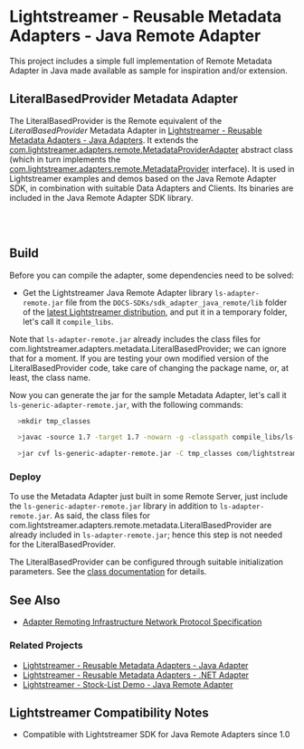 # Lightstreamer - Reusable Metadata Adapters - Java Remote Adapter

<!-- START DESCRIPTION lightstreamer-example-reusablemetadata-adapter-java-remote -->

This project includes a simple full implementation of Remote Metadata Adapter in Java made available as sample for inspiration and/or extension.

## LiteralBasedProvider Metadata Adapter

The LiteralBasedProvider is the Remote equivalent of the *LiteralBasedProvider* Metadata Adapter in [Lightstreamer - Reusable Metadata Adapters - Java Adapters](https://github.com/Weswit/Lightstreamer-example-ReusableMetadata-adapter-java).
It extends the [com.lightstreamer.adapters.remote.MetadataProviderAdapter](http://www.lightstreamer.com/docs/adapter_java_remote_api/com/lightstreamer/adapters/remote/MetadataProviderAdapter.html) abstract class (which in turn implements the [com.lightstreamer.adapters.remote.MetadataProvider](http://www.lightstreamer.com/docs/adapter_java_remote_api/com/lightstreamer/adapters/remote/MetadataProvider.html) interface).
It is used in Lightstreamer examples and demos based on the Java Remote Adapter SDK, in combination with suitable Data Adapters and Clients.
Its binaries are included in the Java Remote Adapter SDK library.

<!-- END DESCRIPTION lightstreamer-example-reusablemetadata-adapter-java-remote -->
<br>
<br>

## Build

Before you can compile the adapter, some dependencies need to be solved:
* Get the Lightstreamer Java Remote Adapter library `ls-adapter-remote.jar` file from the `DOCS-SDKs/sdk_adapter_java_remote/lib` folder of the [latest Lightstreamer distribution](http://download.lightstreamer.com/#current), and put it in a temporary folder, let's call it `compile_libs`.

Note that `ls-adapter-remote.jar` already includes the class files for com.lightstreamer.adapters.metadata.LiteralBasedProvider; we can ignore that for a moment.
If you are testing your own modified version of the LiteralBasedProvider code, take care of changing the package name, or, at least, the class name.

Now you can generate the jar for the sample Metadata Adapter, let's call it `ls-generic-adapter-remote.jar`, with the following commands:
```sh
  >mkdir tmp_classes

  >javac -source 1.7 -target 1.7 -nowarn -g -classpath compile_libs/ls-adapter-remote.jar -sourcepath src -d tmp_classes src/com/lightstreamer/adapters/remote/metadata/LiteralBasedProvider.java

  >jar cvf ls-generic-adapter-remote.jar -C tmp_classes com/lightstreamer
```

### Deploy

To use the Metadata Adapter just built in some Remote Server, just include the `ls-generic-adapter-remote.jar` library in addition to `ls-adapter-remote.jar`.
As said, the class files for com.lightstreamer.adapters.remote.metadata.LiteralBasedProvider are already included in `ls-adapter-remote.jar`; hence this step is not needed for the LiteralBasedProvider.

The LiteralBasedProvider can be configured through suitable initialization parameters. See the [class documentation](http://www.lightstreamer.com/docs/adapter_java_remote_api/com/lightstreamer/adapters/remote/metadata/LiteralBasedProvider.html) for details.

## See Also
* [Adapter Remoting Infrastructure Network Protocol Specification](http://www.lightstreamer.com/docs/adapter_generic_base/ARI%20Protocol.pdf)

### Related Projects
* [Lightstreamer - Reusable Metadata Adapters - Java Adapter](https://github.com/Weswit/Lightstreamer-example-ReusableMetadata-adapter-java)
* [Lightstreamer - Reusable Metadata Adapters - .NET Adapter](https://github.com/Weswit/Lightstreamer-example-ReusableMetadata-adapter-dotnet)
* [Lightstreamer - Stock-List Demo - Java Remote Adapter](https://github.com/Weswit/Lightstreamer-example-Stocklist-adapter-java-remote)

## Lightstreamer Compatibility Notes

* Compatible with Lightstreamer SDK for Java Remote Adapters since 1.0
